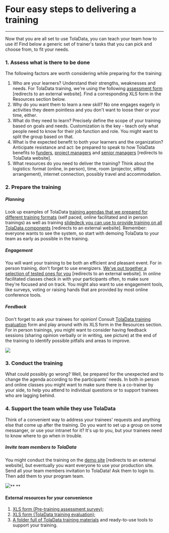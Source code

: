 # Four easy steps to delivering a training

---

Now that you are all set to use TolaData, you can teach your team how to use it! Find below a generic set of trainer's tasks that you can pick and choose from, to fit your needs.

### 1. Assess what is there to be done

The following factors are worth considering while preparing for the training:

1. Who are your learners? Understand their strengths, weaknesses and needs. For TolaData training, we're using the following [assessment form](https://enketo.ona.io/x/#p91m) [redirects to an external website]. Find a corresponding XLS form in the Resources section below.
2. Why do you want them to learn a new skill? No one engages eagerly in activities they deem pointless and you don't want to loose their or your time, either. 
3. What do they need to learn? Precisely define the scope of your training based on goals and needs. Customization is the key - teach only what people need to know for their job function and role. You might want to split the group based on that.
4. What is the expected benefit to both your learners and the organization? Anticipate resistance and act: be prepared to speak to how TolaData benefits to [funders](https://www.toladata.com/dashboard-for-funders/), [project managers](https://www.toladata.com/project-managers-ngo/) and [senior managers](https://www.toladata.com/senior-managers-ngos/) [redirects to TolaData website].
5. What resources do you need to deliver the training? Think about the logistics: format (online, in person), time, room (projector, sitting arrangement), internet connection, possibly travel and accommodation.

### 2. Prepare the training

##### Planning
Look up examples of TolaData [training agendas that we prepared for different training formats](https://docs.google.com/document/d/1GJvaVOyblWtPHQ7ibz0IcuOCIhEMKgx1533Dv05o1Q4/edit?usp=sharing) (self paced, online facilitated and in person trainings) as well as training [slidedeck you can use to provide training on all TolaData components](https://drive.google.com/drive/folders/1yd7mzJvzj1kaI5EA3pAzTPlv3agc3gsP) [redirects to an external website]. Remember: everyone wants to see the system, so start with demoing TolaData to your team as early as possible in the training.

##### Engagement
You will want your training to be both an efficient and pleasant event. For in person training, don't forget to use energizers. [We've put together a selection of tested ones for you](https://docs.google.com/document/d/1HohufUBEUc8vqR-C93TL8-36AKNOlFI2QuX3i9XYoms/edit?usp=sharing) [redirects to an external website]. In online facilitated classes check in with your participants often, to make sure they're focused and on track. You might also want to use engagement tools, like surveys, voting or raising hands that are provided by most online conference tools.

##### Feedback
Don't forget to ask your trainees for opinion! Consult [TolaData training evaluation](/enketo.ona.io/x/#phzR) form and play around with its XLS form in the Resources section. For in person trainings, you might want to consider having feedback sessions (sharing opinion verbally or in writing, see picture) at the end of the training to identify possible pitfalls and areas to improve.

![](/assets_en/stick_man2.jpg)   

### 3. Conduct the training

What could possibly go wrong? Well, be prepared for the unexpected and to change the agenda according to the participants' needs. In both in person and online classes you might want to make sure there is a co-trainer by your side, to help you attend to individual questions or to support trainees who are lagging behind. 

### 4. Support the team while they use TolaData

Think of a convenient way to address your trainees' requests and anything else that come up after the training. Do you want to set up a group on some messanger, or use your intranet for it? It's up to you, but your trainees need to know where to go when in trouble. 

##### Invite team members to TolaData

You might conduct the training on the [demo site](https://demo.toladata.io/) [redirects to an external website], but eventually you want everyone to use your production site. Send all your team members invitation to TolaData! Ask them to login to. Then add them to your program team.

![](https://lh5.googleusercontent.com/dlcMO2saPUIteNPySlkfjzMpmJh0pETReabxlclYiHx49Y0WWis0doH5Z4Kvkzg5_9cE0olcEGMCauwkN9s9yO7O8SLa4iqsz6GJXYsmA2NPMmUVJAhDDPEOrGFND2FNSKzN6o7j)**
**

#### External resources for your convenience

1. [XLS form (Pre-training assessment survey)](https://drive.google.com/file/d/1W9RUMV3rwGfzvhtLwKdX9TeSDRTLmUPv/view);
2. [XLS form (TolaData training evaluation)](https://drive.google.com/file/d/1f3VG2rFK_fyz4AZtScsqCH-wKZir3GXa/view);
3. [A folder full of TolaData training materials](https://drive.google.com/open?id=1yd7mzJvzj1kaI5EA3pAzTPlv3agc3gsP) and ready-to-use tools to support your training.






